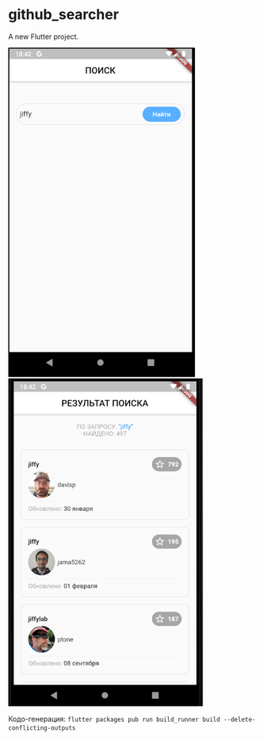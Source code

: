 # github_searcher

A new Flutter project.

![](images/1.png)
![](images/2.png)

Кодо-генерация: 
``` flutter packages pub run build_runner build --delete-conflicting-outputs ```
